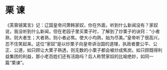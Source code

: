 # 栗 谏

《芙蓉镜寓言》记：辽国皇帝问萧韩家奴，你在外面，听到什么新闻没有？家奴说，我没听到什么新闻，但在老园子里买栗子时，了解到了炒栗子的诀窍：“小者熟，则大者生；大者熟，则小者必焦。使大小均熟，始为尽美。”皇帝听了很高兴，忍不住笑起来。这位“家奴”是以炒栗子向皇帝讲治国的道理，执政者要公平、公正、公道，如只顾让大栗子熟透，则无数的小栗子都会被炒成焦炭。如只顾既得利益集团的利益，那小老百姓们还有活路吗？后人称赞家奴的比喻绝妙，如同一篇“栗谏”。